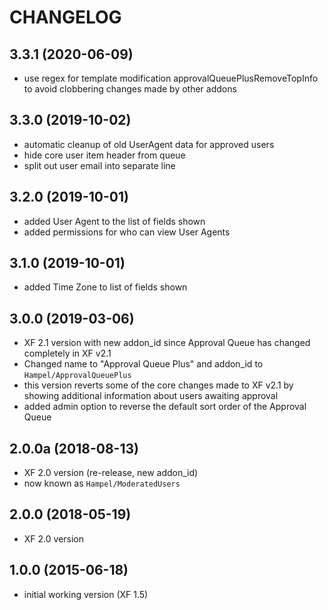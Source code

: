 CHANGELOG
=========

3.3.1 (2020-06-09)
------------------

* use regex for template modification approvalQueuePlusRemoveTopInfo to avoid clobbering changes made by other addons

3.3.0 (2019-10-02)
------------------

* automatic cleanup of old UserAgent data for approved users
* hide core user item header from queue
* split out user email into separate line

3.2.0 (2019-10-01)
------------------

* added User Agent to the list of fields shown
* added permissions for who can view User Agents

3.1.0 (2019-10-01)
------------------

* added Time Zone to list of fields shown

3.0.0 (2019-03-06)
------------------

* XF 2.1 version with new addon_id since Approval Queue has changed completely in XF v2.1
* Changed name to "Approval Queue Plus" and addon_id to `Hampel/ApprovalQueuePlus`
* this version reverts some of the core changes made to XF v2.1 by showing additional information about users awaiting 
  approval
* added admin option to reverse the default sort order of the Approval Queue

2.0.0a (2018-08-13)
-------------------

* XF 2.0 version (re-release, new addon_id)
* now known as `Hampel/ModeratedUsers`

2.0.0 (2018-05-19)
------------------

* XF 2.0 version

1.0.0 (2015-06-18)
------------------

* initial working version (XF 1.5)
